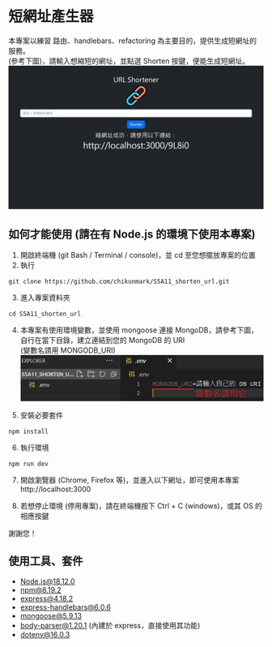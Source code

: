 # 短網址產生器
本專案以練習 路由、handlebars、refactoring 為主要目的，提供生成短網址的服務。  
(參考下圖)，請輸入想縮短的網址，並點選 Shorten 按鍵，便能生成短網址。
![demo](pics/example2.jpg)

## 如何才能使用 (請在有 Node.js 的環境下使用本專案)
1. 開啟終端機 (git Bash / Terminal / console)，並 cd 至您想擺放專案的位置
2. 執行
```
git clone https://github.com/chikunmark/S5A11_shorten_url.git
```
3. 進入專案資料夾
```
cd S5A11_shorten_url
```
4. 本專案有使用環境變數，並使用 mongoose 連接 MongoDB，請參考下圖，  
自行在當下目錄，建立連結到您的 MongoDB 的 URI  
(變數名請用 MONGODB_URI)  
![.env demo](pics/example1-2.jpg)

5. 安裝必要套件
```
npm install
``` 
6. 執行環境
```
npm run dev
```  
7. 開啟瀏覽器 (Chrome, Firefox 等)，並進入以下網址，即可使用本專案  
http://localhost:3000
  
8. 若想停止環境 (停用專案)，請在終端機按下 Ctrl + C (windows)，或其 OS 的相應按鍵

謝謝您！

## 使用工具、套件
* Node.js@18.12.0
* npm@8.19.2
* express@4.18.2
* express-handlebars@6.0.6
* mongoose@5.9.13
* body-parser@1.20.1 (內建於 express，直接使用其功能)
* dotenv@16.0.3
